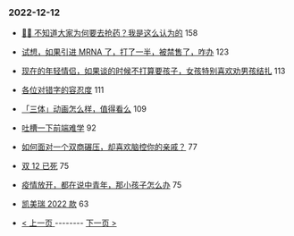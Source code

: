 ### 2022-12-12 
- [😮‍💨 不知道大家为何要去抢药？我是这么认为的](https://www.v2ex.com/t/901796) 158
- [试想，如果引进 MRNA 了，打了一半，被禁售了，咋办](https://www.v2ex.com/t/901793) 123
- [现在的年轻情侣，如果谈的时候不打算要孩子，女孩特别喜欢劝男孩结扎](https://www.v2ex.com/t/901880) 113
- [各位对错字的容忍度](https://www.v2ex.com/t/901769) 111
- [「三体」动画怎么样，值得看么](https://www.v2ex.com/t/901835) 109
- [吐槽一下前端难学](https://www.v2ex.com/t/901829) 92
- [如何面对一个双商碾压，却喜欢脑控你的亲戚？](https://www.v2ex.com/t/901873) 77
- [双 12 已死](https://www.v2ex.com/t/901832) 75
- [疫情放开，都在说中青年，那小孩子怎么办](https://www.v2ex.com/t/901883) 75
- [凯美瑞 2022 款](https://www.v2ex.com/t/901910) 63 

- [ < 上一页 ](https://github.com/able8/v2ex-hot-record/blob/master/2022-12-11.md) -------- [ 下一页 > ](https://github.com/able8/v2ex-hot-record/blob/master/2022-12-13.md)